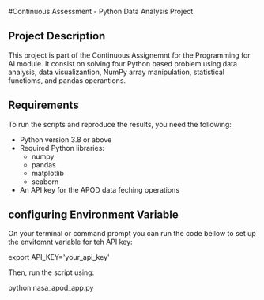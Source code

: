 #Continuous Assessment - Python Data Analysis Project

## Project Description

This project is part of the Continuous Assignemnt for the Programming for AI module. It consist on solving four Python based problem using data analysis, data visualizantion, NumPy array manipulation, statistical functioms, and pandas operantions.

## Requirements

To run the scripts and reproduce the results, you need the following:

- Python version 3.8 or above
- Required Python libraries:
  - numpy
  - pandas
  - matplotlib
  - seaborn
- An API key for the APOD data feching operations

## configuring Environment Variable

On your terminal or command prompt you can run the code bellow to set up the envitomnt variable for teh API key:

export API_KEY='your_api_key'

Then, run the script using:

python nasa_apod_app.py
